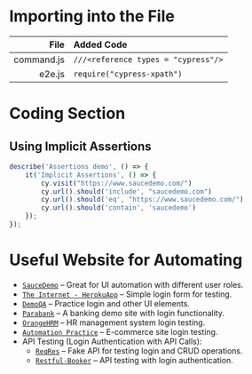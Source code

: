 # Importing into the File

<div align = center>
  
|File|Added Code|
|--:|:--|
|command.js|`///<reference types = "cypress"/>`|
|e2e.js|`require("cypress-xpath")`|
</div>

# Coding Section
## Using Implicit Assertions
```javascript
describe('Assertions demo', () => {
    it('Implicit Assertions', () => {
        cy.visit("https://www.saucedemo.com/")
        cy.url().should('include', "saucedemo.com")
        cy.url().should('eq', "https://www.saucedemo.com/")
        cy.url().should('contain', 'saucedemo')
    });
});
```


# Useful Website for Automating
 - [`SauceDemo`](https://www.saucedemo.com/) – Great for UI automation with different user roles.
- [`The Internet - HerokuApp`](https://the-internet.herokuapp.com/) – Simple login form for testing.
- [`DemoQA`](https://demoqa.com/) – Practice login and other UI elements.
- [`Parabank`](https://parabank.parasoft.com/parabank/index.htm) – A banking demo site with login functionality.
- [`OrangeHRM`](https://opensource-demo.orangehrmlive.com/web/index.php/auth/login) – HR management system login testing.
- [`Automation Practice`](https://www.automationexercise.com/) – E-commerce site login testing.
- API Testing (Login Authentication with API Calls):
  - [`ReqRes`](https://reqres.in/) – Fake API for testing login and CRUD operations.
  - [`Restful-Booker`](https://restful-booker.herokuapp.com/) – API testing with login authentication.
